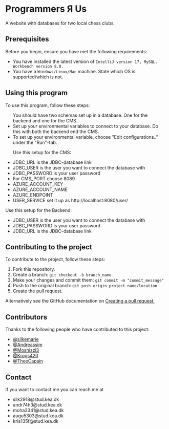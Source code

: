 <h1>Programmers Я Us</h1>

<p>A website with databases for two local chess clubs.</p>


<h2>Prerequisites</h2>
<p>Before you begin, ensure you have met the following requirements:</p>
<ul>
  <li>You have installed the latest version of <code>IntelliJ version 17, MySQL. Workbench version 8.0.  </code></li>
  <li>You have a <code>Windows/Linux/Mac</code> machine. State which OS is supported/which is not.</li>
</ul>

<h2>Using this program</h2>

<p>To use this program, follow these steps:</p>
<ul>
  You should have two schemas set up in a database. One for the backend and one for the CMS. 
  <li> Set up your environmental variables to connect to your database. Do this with both the backend end the CMS.</li>
    <li> To set up your environmental variable, choose "Edit configurations.." under the "Run"-tab.</li>
      
  Use this setup for the CMS:
  <li>JDBC_URL is the JDBC-database link</li>
  <li>JDBC_USER is the user you want to connect the database with</li>
  <li>JDBC_PASSWORD is your user password</li>
  <li>For CMS_PORT choose 8089</li>
  <li> AZURE_ACCOUNT_KEY</li>
  <li>AZURE_ACCOUNT_NAME</li>
  <li>AZURE_ENDPOINT</li>
  <li>USER_SERVICE set it up as http://localhost:8080/user/ </li>
  </ul>
 
 Use this setup for the Backend:
 <ul>
 <li>JDBC_USER is the user you want to connect the database with</li>
  <li>JDBC_PASSWORD is your user password</li>
  <li>JDBC_URL is the JDBC-database link</li>
    </ul>
<h2>Contributing to the project</h2>
<p>To contribute to the project, follow these steps:</p>
<ol>
  <li>Fork this repository.</li>
  <li>Create a branch: <code>git checkout -b branch_name</code>.</li>
  <li>Make your changes and commit them: <code>git commit -m "commit_message"</code></li>
  <li>Push to the original branch: <code>git push origin project_name/location</code></li>
  <li>Create the pull request.</li>
</ol>
<p>Alternatively see the GitHub documentation on 
<a href="https://docs.github.com/en/pull-requests/collaborating-with-pull-requests/proposing-changes-to-your-work-with-pull-requests/creating-a-pull-request">Creating a pull request.</a>
</p>

<h2>Contributors</h2>
<p>Thanks to the following people who have contributed to this project:</p>
<ul>
  <li>
    <a href="https://github.com/silkemarie/">@silkemarie</li>
  <li>
    <a href="https://github.com/Andreassim">@Andreassim</a>
  </li>
  <li>
    <a href="https://github.com/Moshizzl3">@Moshizzl3</a>
  </li>
  <li>
    <a href="https://github.com/Krogs420">@Krogs420</a>
  </li>
   <li>
    <a href="https://github.com/TheeCapain">@TheeCapain</a>
  </li>
</ul>

<h2>Contact</h2>
<p>If you want to contact me you can reach me at</p>
<ul>
  <li>silk2918@stud.kea.dk</li>
  <li>andr74h3@stud.kea.dk</li>
  <li>moha3341@stud.kea.dk</li>
  <li>augu5303@stud.kea.dk</li>
  <li>kris135f@stud.kea.dk</li>
</ul>
